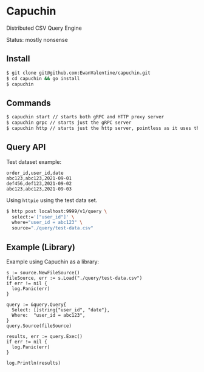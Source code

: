 # Capuchin

Distributed CSV Query Engine

Status: mostly nonsense


## Install 

```bash 
$ git clone git@github.com:EwanValentine/capuchin.git
$ cd capuchin && go install
$ capuchin 
```

## Commands 

```bash
$ capuchin start // starts both gRPC and HTTP proxy server
$ capuchin grpc // starts just the gRPC server
$ capuchin http // starts just the http server, pointless as it uses the gRPC server 
```

## Query API

Test dataset example:

```csv
order_id,user_id,date
abc123,abc123,2021-09-01
def456,def123,2021-09-02
abc123,abc123,2021-09-03
```

Using `httpie` using the test data set.

```bash 
$ http post localhost:9999/v1/query \
  select:='["user_id"]' \
  where="user_id = abc123" \
  source="./query/test-data.csv"
```

## Example (Library)

Example using Capuchin as a library:

```golang 
s := source.NewFileSource()
fileSource, err := s.Load("./query/test-data.csv")
if err != nil {
  log.Panic(err)
}

query := &query.Query{
  Select: []string{"user_id", "date"},
  Where:  "user_id = abc123",
}
query.Source(fileSource)

results, err := query.Exec()
if err != nil {
  log.Panic(err)
}

log.Println(results)
```
